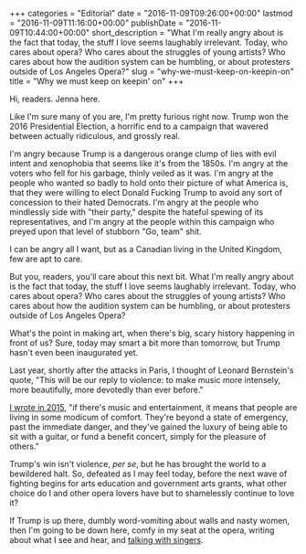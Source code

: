 +++
categories = "Editorial"
date = "2016-11-09T09:26:00+00:00"
lastmod = "2016-11-09T11:16:00+00:00"
publishDate = "2016-11-09T10:44:00+00:00"
short_description = "What I&#039;m really angry about is the fact that today, the stuff I love seems laughably irrelevant. Today, who cares about opera? Who cares about the struggles of young artists? Who cares about how the audition system can be humbling, or about protesters outside of Los Angeles Opera?"
slug = "why-we-must-keep-on-keepin-on"
title = "Why we must keep on keepin&#039; on"
+++

Hi, readers. Jenna here.

Like I'm sure many of you are, I'm pretty furious right now. Trump won the 2016 Presidential Election, a horrific end to a campaign that wavered between actually ridiculous, and grossly real.

I'm angry because Trump is a dangerous orange clump of lies with evil intent and xenophobia that seems like it's from the 1850s. I'm angry at the voters who fell for his garbage, thinly veiled as it was. I'm angry at the people who wanted so badly to hold onto their picture of what America is, that they were willing to elect Donald Fucking Trump to avoid any sort of concession to their hated Democrats. I'm angry at the people who mindlessly side with "their party," despite the hateful spewing of its representatives, and I'm angry at the people within this campaign who preyed upon that level of stubborn "Go, team" shit.

I can be angry all I want, but as a Canadian living in the United Kingdom, few are apt to care.

But you, readers, you'll care about this next bit. What I'm really angry about is the fact that today, the stuff I love seems laughably irrelevant. Today, who cares about opera? Who cares about the struggles of young artists? Who cares about how the audition system can be humbling, or about protesters outside of Los Angeles Opera?

What's the point in making art, when there's big, scary history happening in front of us? Sure, today may smart a bit more than tomorrow, but Trump hasn't even been inaugurated yet.

Last year, shortly after the attacks in Paris, I thought of Leonard Bernstein's quote, "This will be our reply to violence: to make music more intensely, more beautifully, more devotedly than ever before." 

[I wrote in 2015](/things-more-important-than-opera/), "if there's music and entertainment, it means that people are living in some modicum of comfort. They're beyond a state of emergency, past the immediate danger, and they've gained the luxury of being able to sit with a guitar, or fund a benefit concert, simply for the pleasure of others."

Trump's win isn't violence, *per se*, but he has brought the world to a bewildered halt. So, defeated as I may feel today, before the next wave of fighting begins for arts education and government arts grants, what other choice do I and other opera lovers have but to shamelessly continue to love it? 

If Trump is up there, dumbly word-vomiting about walls and nasty women, then I'm going to be down here, comfy in my seat at the opera, writing about what I see and hear, and [talking with singers](/what-weve-learned-by-talking-with-108-opera-singers/).
